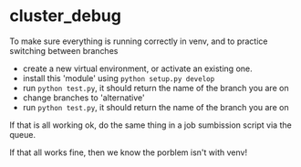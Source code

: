 # cluster_debug


To make sure everything is running correctly in venv, and to practice switching between branches

   - create a new virtual environment, or activate an existing one.
   - install this 'module' using ```python setup.py develop```
   - run ```python test.py```, it should return the name of the branch you are on
   - change branches to 'alternative'
   - run ```python test.py```, it should return the name of the branch you are on

If that is all working ok, do the same thing in a job sumbission script via the queue.

If that all works fine, then we know the porblem isn't with venv!

